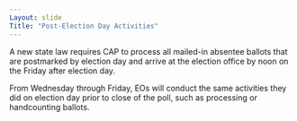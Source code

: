 ```yaml
---
Layout: slide
Title: "Post-Election Day Activities"
---
```


A new state law requires CAP to process all mailed-in absentee ballots that are postmarked by election day and arrive at the election office by noon on the Friday after election day.

From Wednesday through Friday, EOs will conduct the same activities they did on election day prior to close of the poll, such as processing or handcounting ballots.
